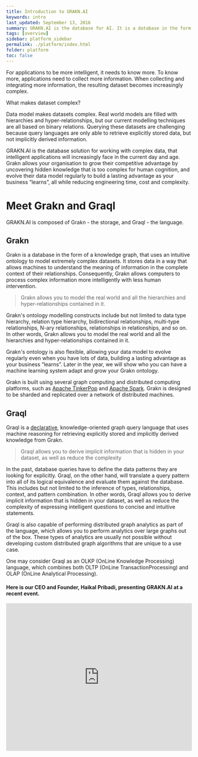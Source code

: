 ```yaml
---
title: Introduction to GRAKN.AI
keywords: intro
last_updated: September 13, 2016
summary: GRAKN.AI is the database for AI. It is a database in the form of a knowledge graph that uses machine reasoning to simplify data processing challenges for AI applications.
tags: [overview]
sidebar: platform_sidebar
permalink: ./platform/index.html
folder: platform
toc: false
---
```


For applications to be more intelligent, it needs to know more. To know more, applications need to collect more information. When collecting and integrating more information, the resulting dataset becomes increasingly complex.

What makes dataset complex?

Data model makes datasets complex.  Real world models are filled with hierarchies and hyper-relationships, but our current modelling techniques are all based on binary relations. Querying these datasets are challenging because query languages are only able to retrieve explicitly stored data, but not implicitly derived information.

GRAKN.AI is the database solution for working with complex data, that intelligent applications will increasingly face in the current day and age. Grakn allows your organisation to grow their competitive advantage by uncovering hidden knowledge that is too complex for human cognition, and evolve their data model regularly to build a lasting advantage as your business “learns”, all while reducing engineering time, cost and complexity.

# Meet Grakn and Graql
GRAKN.AI is composed of Grakn - the storage, and Graql - the language.

## Grakn

Grakn is a database in the form of a knowledge graph, that uses an intuitive ontology to model extremely complex datasets. It stores data in a way that allows machines to understand the meaning of information in the complete context of their relationships. Consequently, Grakn allows computers to process complex information more intelligently with less human intervention.

> Grakn allows you to model the real world and all the hierarchies and hyper-relationships contained in it.

Grakn's ontology modelling constructs include but not limited to data type hierarchy, relation type hierarchy, bidirectional relationships, multi-type relationships, N-ary relationships, relationships in relationships, and so on. In other words, Grakn allows you to model the real world and all the hierarchies and hyper-relationships contained in it.

Grakn's ontology is also flexible, allowing your data model to evolve regularly even when you have lots of data, building a lasting advantage as your business “learns”. Later in the year, we will show who you can have a machine learning system adapt and grow your Grakn ontology.

Grakn is built using several graph computing and distributed computing platforms, such as [Apache TinkerPop](https://tinkerpop.apache.org/) and [Apache Spark](http://spark.apache.org/). Grakn is designed to be sharded and replicated over a network of distributed machines.

## Graql

Graql is a [declarative](https://en.wikipedia.org/wiki/Declarative_programming), knowledge-oriented graph query language that uses machine reasoning for retrieving explicitly stored and implicitly derived knowledge from Grakn.

> Graql allows you to derive implicit information that is hidden in your dataset, as well as reduce the complexity

In the past, database queries have to define the data patterns they are looking for explicitly. Graql, on the other hand, will translate a query pattern into all of its logical equivalence and evaluate them against the database. This includes but not limited to the inference of types, relationships, context, and pattern combination. In other words, Graql allows you to derive implicit information that is hidden in your dataset, as well as reduce the complexity of expressing intelligent questions to concise and intuitive statements.

Graql is also capable of performing distributed graph analytics as part of the language, which allows you to perform analytics over large graphs out of the box. These types of analytics are usually not possible without developing custom distributed graph algorithms that are unique to a use case.

One may consider Graql as an OLKP (OnLine Knowledge Processing) language, which combines both OLTP (OnLine TransactionProcessing) and OLAP (OnLine Analytical Processing).

####  Here is our CEO and Founder, Haikal Pribadi, presenting GRAKN.AI at a recent event.

<iframe style="width: 100%; height: 400px" src="https://www.youtube.com/embed/OeFrudRlXAM?list=PLDaQNzoeb9L7UZDPq7z1Gd2Rc0m_oeSDQ" frameborder="0" allowfullscreen></iframe>
